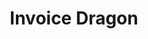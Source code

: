 ---
git: https://github.com/LaniJ/Invoice-Receipt-Generator
logohandle: invoicedragon
sort: invoicedragon
title: Invoice Dragon
website: https://invoicedragon.com/
---